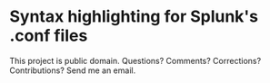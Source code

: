 Syntax highlighting for Splunk's .conf files
=============

This project is public domain. Questions? Comments? Corrections? Contributions? Send me an email.
